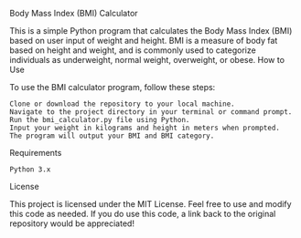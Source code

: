 Body Mass Index (BMI) Calculator

This is a simple Python program that calculates the Body Mass Index (BMI) based on user input of weight and height. BMI is a measure of body fat based on height and weight, and is commonly used to categorize individuals as underweight, normal weight, overweight, or obese.
How to Use

To use the BMI calculator program, follow these steps:

    Clone or download the repository to your local machine.
    Navigate to the project directory in your terminal or command prompt.
    Run the bmi_calculator.py file using Python.
    Input your weight in kilograms and height in meters when prompted.
    The program will output your BMI and BMI category.

Requirements

    Python 3.x

License

This project is licensed under the MIT License. Feel free to use and modify this code as needed. If you do use this code, a link back to the original repository would be appreciated!
